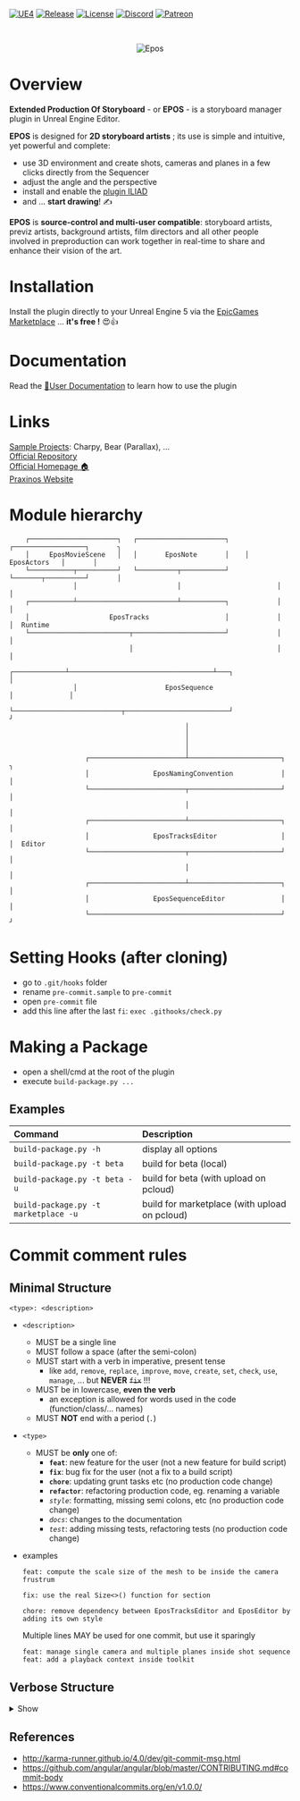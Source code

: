 [![UE4](https://img.shields.io/badge/UE-5.0+-lightgrey?style=flat&logo=unrealengine&logoColor=whitesmoke)](https://www.unrealengine.com/marketplace/en-US/product/iliad-intelligent-layered-imaging-architecture-for-drawing-beta-version)
[![Release](https://img.shields.io/github/release/Praxinos/Epos)](https://github.com/Praxinos/Epos/releases)
[![License](https://img.shields.io/badge/License-CC_Attribution_NoDerivatives_4.0_International-steelblue?style=flat)](https://creativecommons.org/licenses/by-nd/4.0/legalcode)
[![Discord](https://img.shields.io/discord/639891086369882112?label=Discord&color=mediumslateblue&style=flat&logo=Discord&logoColor=whitesmoke)](https://discordapp.com/invite/gEd6pj7)
[![Patreon](https://img.shields.io/badge/Patreon-Donate-tomato.svg?style=flat&logo=Patreon)](https://www.patreon.com/praxinos)

<br>
<p align="center">
    <img src="https://praxinos.coop/images/epos-logo.png" alt="Epos">
</p>

# Overview

**Extended Production Of Storyboard** - or **EPOS** - is a storyboard manager plugin in Unreal Engine Editor.

**EPOS** is designed for **2D storyboard artists** ; its use is simple and intuitive, yet powerful and complete:
- use 3D environment and create shots, cameras and planes in a few clicks directly from the Sequencer
- adjust the angle and the perspective
- install and enable the [plugin ILIAD](https://www.unrealengine.com/marketplace/en-US/product/iliad-intelligent-layered-imaging-architecture-for-drawing-beta-version)
- and ... **start drawing**! :writing_hand:

**EPOS** is **source-control and multi-user compatible**: storyboard artists, previz artists, background artists, film directors and all other people involved in preproduction can work together in real-time to share and enhance their vision of the art.

# Installation

Install the plugin directly to your Unreal Engine 5 via the [EpicGames Marketplace](https://www.unrealengine.com/marketplace/en-US/product/epos-2d-storyboard-animatic-plugin-for-unreal-engine) ... **it's free !** :heart_eyes::+1:

# Documentation

Read the [:blue_book:User Documentation](https://praxinos.coop/epos-user-doc) to learn how to use the plugin

# Links

[Sample Projects](https://praxinos.coop/epos-projects): Charpy, Bear (Parallax), ...  
[Official Repository](https://github.com/Praxinos/Epos)  
[Official Homepage :house:](https://praxinos.coop/epos)  
[Praxinos Website](https://praxinos.coop)  

# Module hierarchy

```
    ┌──────────────────────┐   ┌──────────────────────┐    ┌──────────────────┐       ╮
    │     EposMovieScene   │   │       EposNote       │    │     EposActors   │       │
    └───────────┬──────────┘   └──────────┬───────────┘    └───────┬──────────┘       │
                │                         │                        │                  │
    ┌───────────┴─────────────────────────┴───────────┐            │                  │
    │                    EposTracks                   │            │                  │  Runtime
    └─────────────────────────┬───────────────────────┘            │                  │
                              │                                    │                  │
                ┌─────────────┴────────────────────────────────────┴───┐              │
                │                      EposSequence                    │              │
                └───────────────────────────┬──────────────────────────┘              ╯
                                            │
                                            │
                                            │
                                            │
                   ┌────────────────────────┴───────────────────────┐                 ╮
                   │                EposNamingConvention            │                 │
                   └────────────────────────┬───────────────────────┘                 │
                                            │                                         │
                   ┌────────────────────────┴───────────────────────┐                 │
                   │                EposTracksEditor                │                 │  Editor
                   └────────────────────────┬───────────────────────┘                 │
                                            │                                         │
                   ┌────────────────────────┴───────────────────────┐                 │
                   │                EposSequenceEditor              │                 │
                   └────────────────────────────────────────────────┘                 ╯
```

# Setting Hooks (after cloning)

- go to `.git/hooks` folder
- rename `pre-commit.sample` to `pre-commit`
- open `pre-commit` file
- add this line after the last `fi`: `exec .githooks/check.py`

# Making a Package

- open a shell/cmd at the root of the plugin
- execute `build-package.py ...`

## Examples

| Command                               | Description                                       |
| :---                                  | :---                                              |
| `build-package.py -h`                 | display all options                               |
| `build-package.py -t beta`            | build for beta (local)                            |
| `build-package.py -t beta -u`         | build for beta (with upload on pcloud)            |
| `build-package.py -t marketplace -u`  | build for marketplace (with upload on pcloud)     |

# Commit comment rules

## Minimal Structure

```
<type>: <description>
```

- `<description>`
    - MUST be a single line
    - MUST follow a space (after the semi-colon)
    - MUST start with a verb in imperative, present tense
        - like `add`, `remove`, `replace`, `improve`, `move`, `create`, `set`, `check`, `use`, `manage`, ... but **NEVER** ~~`fix`~~ !!!
    - MUST be in lowercase, **even the verb**
        - an exception is allowed for words used in the code (function/class/... names)
    - MUST **NOT** end with a period (`.`)

- `<type>`
    - MUST be **only** one of:
        - **`feat`**: new feature for the user (not a new feature for build script)
        - **`fix`**: bug fix for the user (not a fix to a build script)
        - **`chore`**: updating grunt tasks etc (no production code change)
        - **`refactor`**: refactoring production code, eg. renaming a variable
        - *`style`*: formatting, missing semi colons, etc (no production code change)
        - *`docs`*: changes to the documentation
        - *`test`*: adding missing tests, refactoring tests (no production code change)

- examples
    ```
    feat: compute the scale size of the mesh to be inside the camera frustrum
    ```
    ```
    fix: use the real Size<>() function for section
    ```
    ```
    chore: remove dependency between EposTracksEditor and EposEditor by adding its own style
    ```
    Multiple lines MAY be used for one commit, but use it sparingly
    ```
    feat: manage single camera and multiple planes inside shot sequence
    feat: add a playback context inside toolkit
    ```

## Verbose Structure

<details>
  <summary>Show</summary>

```
<type>(<optional-scope>): <description>

<optional-body>

<optional-footer>
```

- Blank lines between each part are mandatory
- `<optional-scope>`
    - MAY be 1 module name like: `EposMovieScene`, `EposSequence`, ... if modifications are only contained inside a single module
    - in the case that 2 (or 3 but no more) modules are concerned, they will be separated by a comma (`,`) (without a space after)
- `<optional-body>`
    - just as in the description, use the imperative, present tense
- `<optional-footer>`
    - MAY be used for referencing issues like: `close #234` or `close #123, close #245, close #992`
    - MAY be used for BREAKING-CHANGE

## Example

```
refactor(EposTracksEditor): move Board* headers to private
```
```
feat: add key thumbnail section for single cameracut track

this may be improved because base class FTrackEditorThumbnail is not virtualized and FThumbnailSection class owns a plain object of FTrackEditorThumbnail class instead of a pointer

close #12345
```
</details>

## References

- http://karma-runner.github.io/4.0/dev/git-commit-msg.html
- https://github.com/angular/angular/blob/master/CONTRIBUTING.md#commit-body
- https://www.conventionalcommits.org/en/v1.0.0/
